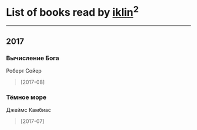 # List of books read by [iklin](https://www.facebook.com/app_scoped_user_id/1602268389844908/)<sup>2</sup>
---

## 2017

### Вычисление Бога
Роберт Сойер
> [2017-08] 


### Тёмное море
Джеймс Камбиас
> [2017-07] 



